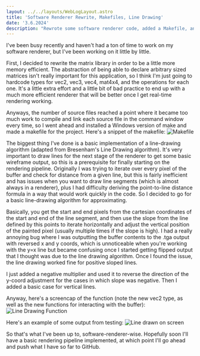 ```yaml
---
layout: ../../layouts/WebLogLayout.astro
title: 'Software Renderer Rewrite, Makefiles, Line Drawing'
date: '3.6.2024'
description: "Rewrote some software renderer code, added a Makefile, and implemented a line-drawing algorithm."
---
```

I've been busy recently and haven't had a ton of time to work on my software renderer, but I've been working on it little by little.

First, I decided to rewrite the matrix library in order to be a little more memory efficient. The abstraction of being able to declare arbitrary sized matrices isn't really important for this application, so I think I'm just going to hardcode types for vec2, vec3, vec4, mat4x4, and the operations for each one. It's a little extra effort and a little bit of bad practice to end up with a much more efficient renderer that will be better once I get real-time rendering working.

Anyways, the number of source files reached a point where it became too much work to compile and link each source file in the command window every time, so I went ahead and installed a Windows version of make and made a makefile for the project. Here's a snippet of the makefile:
![Makefile](/personal-website/blogimages/blog4/blog4-makefile.png)

The biggest thing I've done is a basic implementation of a line-drawing algorithm (adapted from Bresenham's Line Drawing algorithm). It's very important to draw lines for the next stage of the renderer to get some basic wireframe output, so this is a prerequisite for finally starting on the rendering pipeline. Originally I was trying to iterate over every pixel of the buffer and check for distance from a given line, but this is fairly inefficient and has issues when you want to draw line segments (which is almost always in a renderer), plus I had difficulty deriving the point-to-line distance formula in a way that would work quickly in the code. So I decided to go for a basic line-drawing algorithm for approximating.

Basically, you get the start and end pixels from the cartesian coordinates of the start and end of the line segment, and then use the slope from the line defined by this points to iterate horizontally and adjust the vertical position of the painted pixel (usually multiple times if the slope is high). I had a really annoying bug where I was outputting the buffer contents to the .tga output with reversed x and y coords, which is unnoticeable when you're working with the y=x line but became confusing once I started getting flipped output that I thought was due to the line drawing algorithm. Once I found the issue, the line drawing worked fine for positive sloped lines.

I just added a negative multiplier and used it to reverse the direction of the y-coord adjustment for the cases in which slope was negative. Then I added a basic case for vertical lines.

Anyway, here's a screencap of the function (note the new vec2 type, as well as the new functions for interacting with the buffer):
![Line Drawing Function](/personal-website/blogimages/blog4/blog4-linedrawing.png)

Here's an example of some output from testing:
![Line drawn on screen](/personal-website/blogimages/blog4/blog4-lineoutput.png)

So that's what I've been up to, software-renderer-wise. Hopefully soon I'll have a basic rendering pipeline implemented, at which point I'll go ahead and push what I have so far to GitHub.